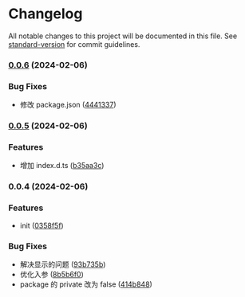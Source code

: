 # Changelog

All notable changes to this project will be documented in this file. See [standard-version](https://github.com/conventional-changelog/standard-version) for commit guidelines.

### [0.0.6](https://github.com/niboac/vue3-scroll-number/compare/v0.0.5...v0.0.6) (2024-02-06)


### Bug Fixes

* 修改 package.json ([4441337](https://github.com/niboac/vue3-scroll-number/commit/4441337da2d25bef0ec964bdd4ac273d597f848d))

### [0.0.5](https://github.com/niboac/vue3-scroll-number/compare/v0.0.4...v0.0.5) (2024-02-06)


### Features

* 增加 index.d.ts ([b35aa3c](https://github.com/niboac/vue3-scroll-number/commit/b35aa3c4ac88bd9a60712302553fd72d3829200c))

### 0.0.4 (2024-02-06)


### Features

* init ([0358f5f](https://github.com/niboac/vue3-scroll-number/commit/0358f5fa1caa1f7f262ebc20b96a423a902ae8ce))


### Bug Fixes

* 解决显示的问题 ([93b735b](https://github.com/niboac/vue3-scroll-number/commit/93b735bee37c6b0c0b84b8b7585bc1e8734bfd66))
* 优化入参 ([8b5b6f0](https://github.com/niboac/vue3-scroll-number/commit/8b5b6f0904e9d1861197ab505eefc327a59313a9))
* package 的 private  改为 false ([414b848](https://github.com/niboac/vue3-scroll-number/commit/414b84855d0189564dc30bb625ade5ec89bae5b7))
